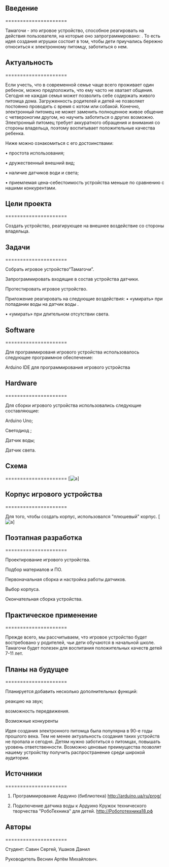 

## Введение
=====================

Тамагочи  - это игровое устройство, способное реагировать на действия пользователя, на которые оно запрограммировано: . 
То есть идея создания игрушки состоит в том, чтобы дети приучались бережно относиться к электронному питомцу, заботиться о нем.  


## Актуальность
=====================

Если учесть, что в  современной семье чаще всего проживает один ребенок,  можно предположить, что ему часто не хватает общения. Сегодня не каждая семья может позволить себе содержать живого питомца дома. Загруженность родителей и детей не позволяет постоянно проводить с время с котом или собакой. Конечно, электронный питомец  не может заменить полноценное живое общение с четвероногим другом, но научить заботиться о других возможно.  Электронный питомец требует аккуратного обращения и внимания со стороны владельца, поэтому воспитывает положительные качества ребенка.

Ниже можно ознакомиться  с его достоинствами:

•	простота использования;

•	дружественный внешний вид;

•	наличие датчиков води и света;

•	приемлемая цена-себестоимость устройства меньше по сравнению с нашими конкурентами.


## Цели проекта
=====================

Создать устройство, реагирующее на внешнее воздействие со стороны владельца. 



## Задачи
=====================

Собрать игровое устройство“Тамагочи”.

Запрограммировать входящие в состав устройства датчики.

Протестировать игровое устройство.


Приложение реагировать на следующие воздействия:
•	«умирать» при попадании воды на датчик воды .

•	«умирать» при длительном отсутствии света.


## Software
=====================

Для программированя игрового устройства использовалось следующее программное обеспечение:

Arduino IDE для программирования игрового устройства



## Hardware
=====================

Для сборки игрового устройства использовались следующие составляющие:

Arduino Uno;

Светодиод ;

Датчик воды;

Датчик света.


## Схема
=====================
[![a](https://pp.userapi.com/c841421/v841421542/4f9ba/VYp_1sHnmgQ.jpg)]


## Корпус игрового устройства
=====================

Для того, чтобы создать корпус, использовался "плюшевый" корпус.
[![a](https://pp.userapi.com/c824202/v824202542/622bd/YdAvP4ixIxs.jpg)]


## Поэтапная разработка
=====================

Проектирование игрового устройства.

Подбор материалов и ПО.

Первоначальная сборка и настройка работы датчиков.

Выбор корпуса.

Окончательная сборка устройства.


## Практическое применение
=====================

Прежде всего, мы рассчитываем, что игровое устройство будет востребовано у родителей, чьи дети обучаются в начальной школе. Тамагочи будет полезен для воспитания положительных качеств детей 7-11 лет. 


## Планы на будущее
=====================

Планируется добавить несколько дополнительных функций:

реакцию на звук;

возможность передвижения.


Возможные конкуренты

Идея создания электронного питомца была популярна в 90-е годы прошлого века. Тем не менее актуальность создания таких устройств не пропала и сегодня. Детям нужно заботиться о питомцах, повышать уровень ответственности. Возможно ценовые преимущества позволят нашему устройству получить распространение среди широкой аудитории.


## Источники
=====================

1.	Программирование Ардуино (библиотека) http://arduino.ua/ru/prog/

2.	Подключение датчика воды к Ардуино Кружок технического творчества "РобоТехника" для детей. http://Робототехника18.рф


## Авторы
=====================

Студент: Савин Сергей, Ушаков Данил

Руководитель Веснин Артём Михайлович.
